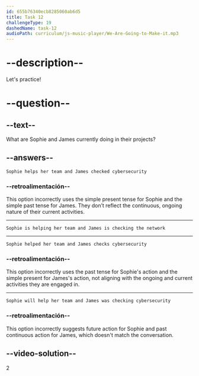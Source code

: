 ```yaml
---
id: 655b76340ecb8285060ab6d5
title: Task 12
challengeType: 19
dashedName: task-12
audioPath: curriculum/js-music-player/We-Are-Going-to-Make-it.mp3
---
```


<!--
AUDIO REFERENCE:
James: Hi Sophie! I'm checking our network for problems. We want to be safe from hackers. I'm using special tools to see where we might have problems, and then I have to fix them.
Sophie: That's important work. I'm helping our team learn how to stay safe online. We're taking some lessons and practicing what to do if someone tries to steal our identity.
-->

# --description--

Let's practice!

# --question--

## --text--

What are Sophie and James currently doing in their projects?

## --answers--

`Sophie helps her team and James checked cybersecurity`

### --retroalimentación--

This option incorrectly uses the simple present tense for Sophie and the simple past tense for James. They don’t reflect the continuous, ongoing nature of their current activities.

---

`Sophie is helping her team and James is checking the network`

---

`Sophie helped her team and James checks cybersecurity`

### --retroalimentación--

This option incorrectly uses the past tense for Sophie's action and the simple present for James's action, not aligning with the ongoing and current activities they are engaged in.

---

`Sophie will help her team and James was checking cybersecurity`

### --retroalimentación--

This option incorrectly suggests future action for Sophie and past continuous action for James, which doesn't match the conversation.

## --video-solution--

2
